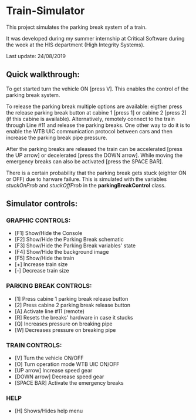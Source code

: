 # Train-Simulator

This project simulates the parking break system of a train.

It was developed during my summer internship at Critical Software during the week at the HIS department (High Integrity Systems).


Last update: 24/08/2019


## Quick walkthrough:

To get started turn the vehicle ON [press V]. This enables the control of the parking break system.

To release the parking break multiple options are available: eigther press the release parking break button at cabine 1 [press 1] or cabine 2 [press 2] (if this cabine is available). Alternatively, remotely connect to the train through Line #11 and release the parking breaks. One other way to do it is to enable the WTB UIC communication protocol between cars and then increase the parking break pipe pressure.

After the parking breaks are released the train can be accelerated [press the UP arrow] or decelerated [press the DOWN arrow]. While moving the emergency breaks can also be activated [press the SPACE BAR].

There is a certain probability that the parking break gets stuck (eighter ON or OFF) due to harware failure. This is simulated with the variables *stuckOnProb* and *stuckOffProb* in the **parkingBreakControl** class.


## Simulator controls:

### GRAPHIC CONTROLS:
* [F1] Show/Hide the Console
* [F2] Show/Hide the Parking Break schematic
* [F3] Show/Hide the Parking Break variables' state
* [F4] Show/Hide the background image
* [F5] Show/Hide the train
* [+]  Increase train size
* [-]  Decrease train size

### PARKING BREAK CONTROLS:
* [1] Press cabine 1 parking break release button
* [2] Press cabine 2 parking break release button
* [A] Activate line #11 (remote)
* [R] Resets the breaks' hardware in case it stucks
* [Q] Increases pressure on breaking pipe
* [W] Decreases pressure on breaking pipe
 
 ### TRAIN CONTROLS:
* [V] Turn the vehicle ON/OFF
* [O] Turn operation mode WTB UIC ON/OFF
* [UP arrow] Increase speed gear
* [DOWN arrow] Decrease speed gear
* [SPACE BAR] Activate the emergency breaks

### HELP
* [H] Shows/Hides help menu
